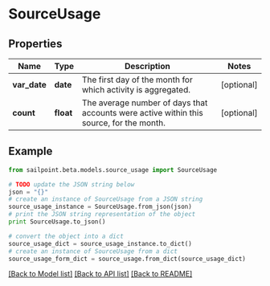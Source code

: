 # SourceUsage


## Properties

Name | Type | Description | Notes
------------ | ------------- | ------------- | -------------
**var_date** | **date** | The first day of the month for which activity is aggregated. | [optional] 
**count** | **float** | The average number of days that accounts were active within this source, for the month. | [optional] 

## Example

```python
from sailpoint.beta.models.source_usage import SourceUsage

# TODO update the JSON string below
json = "{}"
# create an instance of SourceUsage from a JSON string
source_usage_instance = SourceUsage.from_json(json)
# print the JSON string representation of the object
print SourceUsage.to_json()

# convert the object into a dict
source_usage_dict = source_usage_instance.to_dict()
# create an instance of SourceUsage from a dict
source_usage_form_dict = source_usage.from_dict(source_usage_dict)
```
[[Back to Model list]](../README.md#documentation-for-models) [[Back to API list]](../README.md#documentation-for-api-endpoints) [[Back to README]](../README.md)


